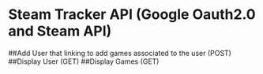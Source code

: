 # Steam Tracker API (Google Oauth2.0 and Steam API)
   ##Add User that linking to add games associated to the user (POST)
   ##Display User (GET)
   ##Display Games (GET)
   ## 
